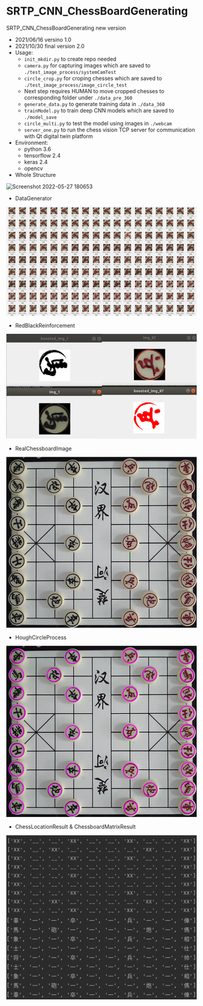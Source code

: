 # SRTP_CNN_ChessBoardGenerating
SRTP_CNN_ChessBoardGenerating
new version

- 2021/06/16 versino 1.0
- 2021/10/30 final version 2.0
- Usage:
    - `init_mkdir.py` to create repo needed
    - `camera.py` for capturing images which are saved to `./test_image_process/systemCamTest`
    - `circle_crop.py` for croping chesses which are saved to `./test_image_process/image_circle_test`
    - Next step requires HUMAN to move cropped chesses to corresponding folder under `./data_pre_360`
    - `generate_data.py` to generate training data in `./data_360`
    - `trainModel.py` to train deep CNN models which are saved to `./model_save`
    - `circle_multi.py` to test the model using images in `./webcam`
    - `server_one.py` to run the chess vision TCP server for communication with Qt digital twin platform
- Environment:
    - python 3.6
    - tensorflow 2.4
    - keras 2.4
    - opencv
- Whole Structure

![Screenshot 2022-05-27 180653](https://user-images.githubusercontent.com/67775090/170679176-e01f23dd-6be9-42be-af77-70f440031236.png)

- DataGenerator

![1](https://github.com/LeBronLiHD/SRTP_CNN_ChessBoardGenerating/blob/master/chess_cnn/1.png)

- RedBlackReinforcement

![1](https://github.com/LeBronLiHD/SRTP_CNN_ChessBoardGenerating/blob/master/chess_cnn/2.png)

- RealChessboardImage

![2](https://github.com/LeBronLiHD/SRTP_CNN_ChessBoardGenerating/blob/master/chess_cnn/3.jpg)

- HoughCircleProcess

![2](https://github.com/LeBronLiHD/SRTP_CNN_ChessBoardGenerating/blob/master/chess_cnn/4.jpg)

- ChessLocationResult & ChessboardMatrixResult

![4](https://github.com/LeBronLiHD/SRTP_CNN_ChessBoardGenerating/blob/master/chess_cnn/5.png)
